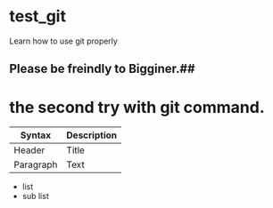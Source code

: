 # test_git
Learn how to use git properly

## Please be freindly to Bigginer.##


# the second try with git command.

| Syntax | Description |
| ----------- | ----------- |
| Header | Title |
| Paragraph | Text |

* list
 * sub list

